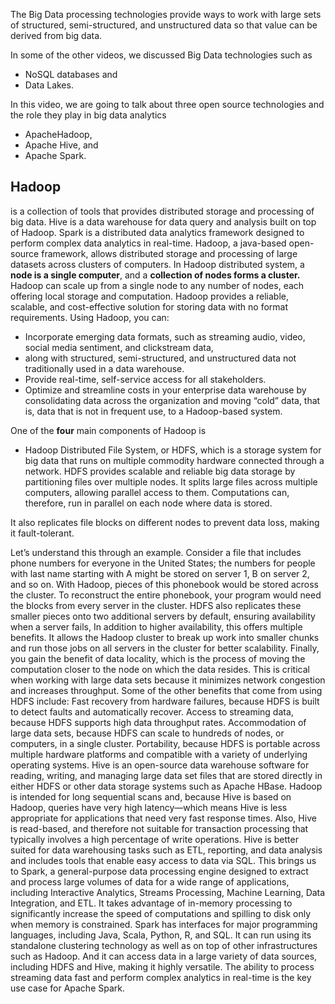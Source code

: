 The Big Data processing technologies provide ways to work with large sets of structured, semi-structured, and unstructured data so that value can be derived from big data. 

In some of the other videos, we discussed Big Data technologies such as 
- NoSQL databases and 
- Data Lakes. 

In this video, we are going to talk about three open source technologies and the role they play in big data analytics 
- ApacheHadoop, 
- Apache Hive, and 
- Apache Spark. 

## Hadoop 
is a collection of tools that provides distributed storage and processing of big data. Hive is a data warehouse for data query and analysis built on top of Hadoop. Spark is a distributed data analytics framework designed to perform complex data analytics in real-time. Hadoop, a java-based open-source framework, allows distributed storage and processing of large datasets across clusters of computers. In Hadoop distributed system, a **node is a single computer**, and a **collection of nodes forms a cluster.** Hadoop can scale up from a single node to any number of nodes, each offering local storage and computation. Hadoop provides a reliable, scalable, and cost-effective solution for storing data with no format requirements. 
Using Hadoop, you can: 
- Incorporate emerging data formats, such as streaming audio, video, social media sentiment, and clickstream data, 
- along with structured, semi-structured, and unstructured data not traditionally used in a data warehouse. 
- Provide real-time, self-service access for all stakeholders. 
- Optimize and streamline costs in your enterprise data warehouse by consolidating data across the organization and moving “cold” data,
that is, data that is not in frequent use, to a Hadoop-based system. 

One of the **four** main components of Hadoop is 
- Hadoop Distributed File System, or HDFS, which is a storage system for big data that runs on multiple commodity hardware connected through a network. HDFS provides scalable and reliable big data storage by partitioning files over multiple nodes. It splits large files across multiple computers,
allowing parallel access to them. Computations can, therefore, run in parallel on each node where data is stored. 

It also replicates file blocks on different nodes to prevent data loss, making it fault-tolerant. 

Let’s understand this through an example. Consider a file that includes phone numbers for everyone in the United States; the numbers for people with last name starting with A might be stored on server 1, B on server 2, and so on. With Hadoop, pieces of this phonebook would be stored across the cluster. To reconstruct the entire phonebook, your program would need the blocks from every server in the cluster. HDFS also replicates these smaller pieces
onto two additional servers by default, ensuring availability when a server fails, In addition to higher availability, this offers
multiple benefits. It allows the Hadoop cluster to break up work
into smaller chunks and run those jobs on all servers in the cluster for better scalability. Finally, you gain the benefit of data locality,
which is the process of moving the computation closer to the node on which the data resides. This is critical when working with large data
sets because it minimizes network congestion and increases throughput. Some of the other benefits that come from
using HDFS include: Fast recovery from hardware failures, because
HDFS is built to detect faults and automatically recover. Access to streaming data, because HDFS supports
high data throughput rates. Accommodation of large data sets, because
HDFS can scale to hundreds of nodes, or computers, in a single cluster. Portability, because HDFS is portable across
multiple hardware platforms and compatible with a variety of underlying operating systems. Hive is an open-source data warehouse software
for reading, writing, and managing large data set files that are stored directly in either
HDFS or other data storage systems such as Apache HBase. Hadoop is intended for long sequential scans
and, because Hive is based on Hadoop, queries have very high latency—which means Hive
is less appropriate for applications that need very fast response times. Also, Hive is read-based, and therefore not
suitable for transaction processing that typically involves a high percentage of write operations. Hive is better suited for data warehousing
tasks such as ETL, reporting, and data analysis and includes tools that enable easy access
to data via SQL. This brings us to Spark, a general-purpose
data processing engine designed to extract and process large volumes of data for a wide
range of applications, including Interactive Analytics, Streams Processing, Machine Learning,
Data Integration, and ETL. It takes advantage of in-memory processing
to significantly increase the speed of computations and spilling to disk only when memory is constrained. Spark has interfaces for major programming
languages, including Java, Scala, Python, R, and SQL. It can run using its standalone clustering
technology as well as on top of other infrastructures such as Hadoop. And it can access data in a large variety
of data sources, including HDFS and Hive, making it highly versatile. The ability to process streaming data fast
and perform complex analytics in real-time is the key use case for Apache Spark.